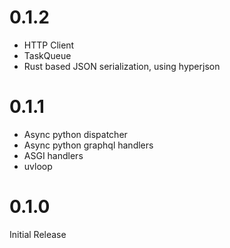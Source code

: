 # 0.1.2

* HTTP Client
* TaskQueue
* Rust based JSON serialization, using hyperjson

# 0.1.1

* Async python dispatcher
* Async python graphql handlers
* ASGI handlers
* uvloop

# 0.1.0

Initial Release